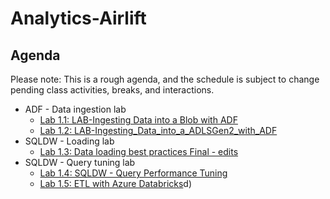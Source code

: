 # Analytics-Airlift

## Agenda
Please note: This is a rough agenda, and the schedule is subject to change pending class activities, breaks, and interactions.

- ADF - Data ingestion lab
  - [Lab 1.1: LAB-Ingesting Data into a Blob with ADF](https://github.com/SpektraSystems/Analytics-Airlift/blob/master/LAB01-Ingesting%20Data%20into%20a%20Blob%20with%20ADF.md)
  - [Lab 1.2: LAB-Ingesting_Data_into_a_ADLSGen2_with_ADF](https://github.com/SpektraSystems/Analytics-Airlift/blob/master/LAB02-Ingesting_Data_into_a_ADLSGen2_with_ADF.md)
- SQLDW - Loading lab
  - [Lab 1.3: Data loading best practices Final - edits](https://github.com/SpektraSystems/Analytics-Airlift/blob/master/Lab03:%20Data%20loading%20best%20practices.md)
- SQLDW - Query tuning lab
  - [Lab 1.4: SQLDW - Query Performance Tuning](https://github.com/SpektraSystems/Analytics-Airlift/blob/master/Lab04%20-%20SQLDW%20Query%20Performance%20Tuning.md)
  - [Lab 1.5: ETL with Azure Databricks](https://github.com/SpektraSystems/Analytics-Airlift/blob/master/Lab04%20-%20SQLDW%20Query%20Performance%20Tuning.md)d)
